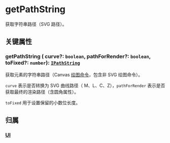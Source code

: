 # getPathString

获取字符串路径（SVG 路径）。

## 关键属性

### getPathString ( curve?: `boolean`, pathForRender?: `boolean`, toFixed?: `number`): [`IPathString`](../interface/ui/PathData.md#ipathstring)

获取元素的字符串路径（Canvas [绘图命令](../interface/ui/PathData.md#canvas-命令)，包含非 SVG 绘图命令）。

`curve` 表示是否转换为 SVG 曲线路径（ M、L、C、Z），`pathForRender` 表示是否获取最终的渲染路径（含圆角属性）。

`toFixed` 用于设置保留的小数位长度。

## 归属

### [UI](/reference/display/UI.md#获取路径)

